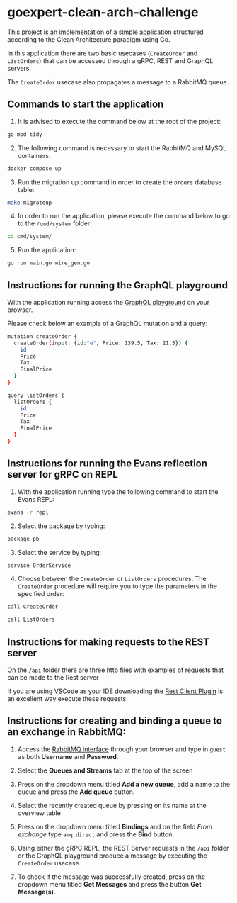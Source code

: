 # goexpert-clean-arch-challenge

This project is an implementation of a simple application structured according to the Clean Architecture paradigm using Go.

In this application there are two basic usecases (`CreateOrder` and `ListOrders`) that can be accessed through a gRPC, REST and GraphQL servers.

The `CreateOrder` usecase also propagates a message to a RabbitMQ queue.

## Commands to start the application

1. It is advised to execute the command below at the root of the project:

```sh
go mod tidy
```

2. The following command is necessary to start the RabbitMQ and MySQL containers:

```sh
docker compose up
```

3. Run the migration up command in order to create the `orders` database table:
```sh
make migrateup
```

4. In order to run the application, please execute the command below to go to the `/cmd/system` folder:
```sh
cd cmd/system/
```

5. Run the application:
```sh
go run main.go wire_gen.go
```

## Instructions for running the GraphQL playground

With the application running access the [GraphQL playground](http://localhost:8080/) on your browser.

Please check below an example of a GraphQL mutation and a query:
```sh
mutation createOrder {
  createOrder(input: {id:"e", Price: 139.5, Tax: 21.5}) {
    id
    Price
    Tax
    FinalPrice
  }
}

query listOrders {
  listOrders {
    id
    Price
    Tax
    FinalPrice
  }
}
```

## Instructions for running the Evans reflection server for gRPC on REPL

1. With the application running type the following command to start the Evans REPL:
```sh
evans -r repl
```

2. Select the package by typing:
```sh
package pb
```
3. Select the service by typing:
```sh
service OrderService
```
4. Choose between the `CreateOrder` or `ListOrders` procedures. The `CreateOrder` procedure will require you to type the parameters in the specified order:
```sh
call CreateOrder
```
```sh
call ListOrders
```

## Instructions for making requests to the REST server

On the `/api` folder there are three http files with examples of requests that can be made to the Rest server

If you are using VSCode as your IDE downloading the [Rest Client Plugin](https://marketplace.visualstudio.com/items?itemName=humao.rest-client) is an excellent way execute these requests.

## Instructions for creating and binding a queue to an exchange in RabbitMQ:

1. Access the [RabbitMQ interface](http://localhost:15672/) through your browser and type in `guest` as both **Username** and **Password**.

2. Select the **Queues and Streams** tab at the top of the screen

3. Press on the dropdown menu titled **Add a new queue**, add a name to the queue and press the **Add queue** button.

4. Select the recently created queue by pressing on its name at the overview table

5. Press on the dropdown menu titled **Bindings** and on the field *From exchange* type `amq.direct` and press the **Bind** button.

6. Using either the gRPC REPL, the REST Server requests in the `/api` folder or the GraphQL playground produce a message by executing the `CreateOrder` usecase.

7. To check if the message was successfully created, press on the dropdown menu titled **Get Messages** and press the button **Get Message(s)**.
